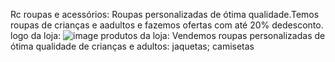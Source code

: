 Rc roupas e acessórios:
Roupas personalizadas de ótima qualidade.Temos roupas de crianças e aadultos e fazemos ofertas com até 20% dedesconto.
logo da loja:
![image](https://user-images.githubusercontent.com/113630328/194382460-303908f8-c4a5-4c9a-a17a-d23264ce98ac.png)
produtos da loja:
Vendemos roupas personalizadas de ótima qualidade de crianças e adultos:
jaquetas;
camisetas 
